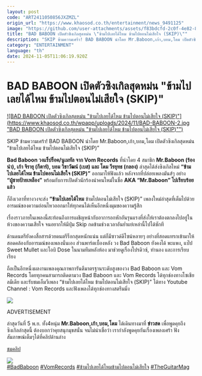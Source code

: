 ```yaml
---
layout: post
code: "ART2411050856JXZMZL"
origin_url: "https://www.khaosod.co.th/entertainment/news_9491125"
image: "https://github.com/user-attachments/assets/f83bdcfd-2c0f-4e82-8115-9df08e35e3a0"
title: "BAD BABOON เปิดตัวซิงเกิลสุดหม่น \"ข้ามไปเลยได้ไหม ข้ามไปตอนไม่เสียใจ (SKIP)\""
description: "SKIP ข้ามความเศร้า! BAD BABOON นำโดย Mr.Baboon,เก้า,บอม,โดม เปิดตัวซิงเกิลสุดหม่น \"ข้ามไปเลยได้ไหม ข้ามไปตอนไม่เสียใจ (SKIP)\""
category: "ENTERTAINMENT"
language: "th"
date: 2024-11-05T11:06:19.920Z
---
```


# BAD BABOON เปิดตัวซิงเกิลสุดหม่น "ข้ามไปเลยได้ไหม ข้ามไปตอนไม่เสียใจ (SKIP)"

[![BAD BABOON เปิดตัวซิงเกิลสุดหม่น "ข้ามไปเลยได้ไหม ข้ามไปตอนไม่เสียใจ (SKIP)"](https://www.khaosod.co.th/wpapp/uploads/2024/11/BAD-BABOON-2.jpg "BAD BABOON เปิดตัวซิงเกิลสุดหม่น "ข้ามไปเลยได้ไหม ข้ามไปตอนไม่เสียใจ (SKIP)"")](https://www.khaosod.co.th/wpapp/uploads/2024/11/BAD-BABOON-2.jpg)

SKIP ข้ามความเศร้า! BAD BABOON นำโดย Mr.Baboon,เก้า,บอม,โดม เปิดตัวซิงเกิลสุดหม่น “ข้ามไปเลยได้ไหม ข้ามไปตอนไม่เสียใจ (SKIP)”

**Bad Baboon วงแร็ปร็อค/นูเมทัล จาก Vom Records** ที่นำโดย 4 สมาชิก **Mr.Baboon (ร้องนำ), เก้า จิรายุ (กีตาร์), บอม วิชาวัฒน์ (เบส) และ โดม วีรยุทธ (กลอง)** ล่าสุดได้ส่งซิงเกิลใหม่ **“ข้ามไปเลยได้ไหม ข้ามไปตอนไม่เสียใจ (SKIP)”** ออกมาให้ฟังแล้ว หลังจากที่ปล่อยเพลงมันส์ๆ อย่าง **“ผู้ชายป้ายเหลือง”** พร้อมกับการเปิดตัวนักร้องนำคนใหม่ในชื่อ **AKA “Mr.Baboon” ไปเรียบร้อยแล้ว**

ก็ถึงเวลาที่ทางวงจะส่ง **“ข้ามไปเลยได้ไหม** ข้ามไปตอนไม่เสียใจ (SKIP)” เพลงใหม่ล่าสุดที่เต็มไปด้วยอารมณ์ของความอ่อนไหวออกมาให้ทุกคนได้เห็นอีกหนึ่งมุมของความรู้สึก

เรื่องราวภายในเพลงนี้สะท้อนถึงการเผชิญหน้ากับอาการอกหักอันรุนแรงที่ส่งให้เราต้องตกลงไปอยู่ในห้วงของความเสียใจ จนอยากให้มีปุ่ม Skip กดข้ามช่วงเวลาอันย่ำแย่เหล่านี้ไปได้ซักที

ด้านดนตรียังคงสื่อสารด้วยดนตรีร็อกสุดหนักแน่น แต่ก็มีซาวด์ดีไซน์หลายๆ อย่างที่สอดแทรกเข้ามาให้สอดคล้องกับอารมณ์ของเพลงนั่นเอง ส่วนพาร์ตเบื้องหลัง วง Bad Baboon ยังคงได้ พะแพง, แป๊ป Sweet Mullet และโอบิ Dose ในนามทีมหลังห้อง มาช่วยดูเรื่องโปรดิวซ์, ทำนอง และการเรียบเรียง  
  
ถือเป็นอีกหนึ่งผลงานเพลงคุณภาพการันตีมาตรฐานระดับสูงของวง Bad Baboon และ Vom Records โดยทุกคนสามารถติดตามวง Bad Baboon และ Vom Records ได้ทุกช่องทางโซเชียลมีเดีย และรับชมเอ็มวีเพลง “ข้ามไปเลยได้ไหม ข้ามไปตอนไม่เสียใจ (SKIP)” ได้ทาง Youtube Channel : Vom Records และฟังเพลงได้ทุกช่องทางสตรีมมิ่ง

![](https://www.khaosod.co.th/wpapp/uploads/2024/11/Screenshot-2024-11-05-140634.png)

ADVERTISEMENT

ล่าสุดวันที่ 5 พ.ย. ทั้ง4หนุ่ม **Mr.Baboon,เก้า,บอม,โดม** ได้เดินทางมาที่ **ข่าวสด** เพื่อพูดคุยถึงซิงเกิลล่าสุดนี้ ต้องบอกว่าคุยสนุกมุขสนั่น จนไม่น่าเชื่อว่า เรากำลังพูดคุยกันเรื่องเพลงเศร้า ฟังสัมภาษณ์เต็มๆได้ที่คลิปด้านล่าง

[ชมคลิป](https://www.tiktok.com/@khaosodonline/video/7433692243841518864?is_from_webapp=1&sender_device=pc&web_id=7317881825853359618)

![](https://www.khaosod.co.th/wpapp/uploads/2024/11/Screenshot-2024-11-05-145524.png)  
[#BadBaboon](https://www.facebook.com/hashtag/badbaboon?__eep__=6&__tn__=*NK*F) [#VomRecords](https://www.facebook.com/hashtag/vomrecords?__eep__=6&__tn__=*NK*F) [#ข้ามไปเลยได้ไหมข้ามไปตอนไม่เสียใจ](https://www.facebook.com/hashtag/%E0%B8%82%E0%B9%89%E0%B8%B2%E0%B8%A1%E0%B9%84%E0%B8%9B%E0%B9%80%E0%B8%A5%E0%B8%A2%E0%B9%84%E0%B8%94%E0%B9%89%E0%B9%84%E0%B8%AB%E0%B8%A1%E0%B8%82%E0%B9%89%E0%B8%B2%E0%B8%A1%E0%B9%84%E0%B8%9B%E0%B8%95%E0%B8%AD%E0%B8%99%E0%B9%84%E0%B8%A1%E0%B9%88%E0%B9%80%E0%B8%AA%E0%B8%B5%E0%B8%A2%E0%B9%83%E0%B8%88?__eep__=6&__tn__=*NK*F) [#TheGuitarMag](https://www.facebook.com/hashtag/theguitarmag?__eep__=6&__tn__=*NK*F)